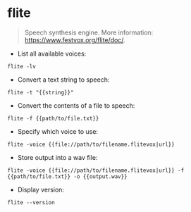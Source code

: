 # flite

> Speech synthesis engine.
> More information: <https://www.festvox.org/flite/doc/>.

- List all available voices:

`flite -lv`

- Convert a text string to speech:

`flite -t "{{string}}"`

- Convert the contents of a file to speech:

`flite -f {{path/to/file.txt}}`

- Specify which voice to use:

`flite -voice {{file://path/to/filename.flitevox|url}}`

- Store output into a wav file:

`flite -voice {{file://path/to/filename.flitevox|url}} -f {{path/to/file.txt}} -o {{output.wav}}`

- Display version:

`flite --version`
